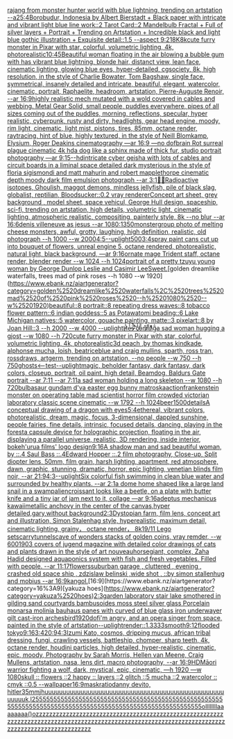 [rajang from monster hunter world with blue lightning, trending on artstation --a2](https://www.ebank.nz/aiartgenerator?category=rajang%2520from%2520monster%2520hunter%2520world%2520with%2520blue%2520lightning%2C%2520trending%2520on%2520artstation%2520--a2)[5:4](https://www.ebank.nz/aiartgenerator?category=5%3A4)[Borobudur, Indonesia by Albert Bierstadt + Black paper with intricate and vibrant light blue line work::2 Tarot Card::2 Mandelbulb Fractal + Full of silver layers + Portrait + Trending on Artstation + Incredible black and light blue gothic illustration + Exquisite detail::1.5 --aspect 9:21](https://www.ebank.nz/aiartgenerator?category=Borobudur%2C%2520Indonesia%2520by%2520Albert%2520Bierstadt%2520%2B%2520Black%2520paper%2520with%2520intricate%2520and%2520vibrant%2520light%2520blue%2520line%2520work%3A%3A2%2520Tarot%2520Card%3A%3A2%2520Mandelbulb%2520Fractal%2520%2B%2520Full%2520of%2520silver%2520layers%2520%2B%2520Portrait%2520%2B%2520Trending%2520on%2520Artstation%2520%2B%2520Incredible%2520black%2520and%2520light%2520blue%2520gothic%2520illustration%2520%2B%2520Exquisite%2520detail%3A%3A1.5%2520--aspect%25209%3A21)[8K](https://www.ebank.nz/aiartgenerator?category=8K)[8k](https://www.ebank.nz/aiartgenerator?category=8k)[cute furry monster in Pixar with star, colorful, volumetric lighting, 4k, photorealistic](https://www.ebank.nz/aiartgenerator?category=cute%2520furry%2520monster%2520in%2520Pixar%2520with%2520star%2C%2520colorful%2C%2520volumetric%2520lighting%2C%25204k%2C%2520photorealistic)[10:45](https://www.ebank.nz/aiartgenerator?category=10%3A45)[Beautiful woman floating in the air blowing a bubble gum with has vibrant blue lightning, blonde hair, distanct view, lean face, cinematic lighting, glowing blue eyes, hyper-detailed, cgsociety, 8k, high resolution, in the style of Charlie Bowater, Tom Bagshaw, single face, symmetrical, insanely detailed and intricate, beautiful, elegant, watercolor, cinematic, portrait, Raphaelite, headroom, artstation, Pierre-Auguste Renoir, --ar 16:9](https://www.ebank.nz/aiartgenerator?category=Beautiful%2520woman%2520floating%2520in%2520the%2520air%2520blowing%2520a%2520bubble%2520gum%2520with%2520has%2520vibrant%2520blue%2520lightning%2C%2520blonde%2520hair%2C%2520distanct%2520view%2C%2520lean%2520face%2C%2520cinematic%2520lighting%2C%2520glowing%2520blue%2520eyes%2C%2520hyper-detailed%2C%2520cgsociety%2C%25208k%2C%2520high%2520resolution%2C%2520in%2520the%2520style%2520of%2520Charlie%2520Bowater%2C%2520Tom%2520Bagshaw%2C%2520single%2520face%2C%2520symmetrical%2C%2520insanely%2520detailed%2520and%2520intricate%2C%2520beautiful%2C%2520elegant%2C%2520watercolor%2C%2520cinematic%2C%2520portrait%2C%2520Raphaelite%2C%2520headroom%2C%2520artstation%2C%2520Pierre-Auguste%2520Renoir%2C%2520--ar%252016%3A9)[highly realistic mech mutated with a wold covered in cables and webbing. Metal Gear Solid, small people, puddles everywhere, pipes of all sizes coming out of the puddles, morning, reflections, specular, hyper realistic, cyberpunk, rusty and dirty, headlights, gear head engine, moody, rim light, cinematic, light mist, pistons, tires, 85mm, octane render, raytracing, hint of blue, highly textured, in the style of Neill Blomkamp, Elysium, Roger Deakins cinematography —ar 16:9 —no dof](https://www.ebank.nz/aiartgenerator?category=highly%2520realistic%2520mech%2520mutated%2520with%2520a%2520wold%2520covered%2520in%2520cables%2520and%2520webbing.%2520Metal%2520Gear%2520Solid%2C%2520small%2520people%2C%2520puddles%2520everywhere%2C%2520pipes%2520of%2520all%2520sizes%2520coming%2520out%2520of%2520the%2520puddles%2C%2520morning%2C%2520reflections%2C%2520specular%2C%2520hyper%2520realistic%2C%2520cyberpunk%2C%2520rusty%2520and%2520dirty%2C%2520headlights%2C%2520gear%2520head%2520engine%2C%2520moody%2C%2520rim%2520light%2C%2520cinematic%2C%2520light%2520mist%2C%2520pistons%2C%2520tires%2C%252085mm%2C%2520octane%2520render%2C%2520raytracing%2C%2520hint%2520of%2520blue%2C%2520highly%2520textured%2C%2520in%2520the%2520style%2520of%2520Neill%2520Blomkamp%2C%2520Elysium%2C%2520Roger%2520Deakins%2520cinematography%2520%E2%80%94ar%252016%3A9%2520%E2%80%94no%2520dof)[brain Rot surreal plague cinematic 4k hd](https://www.ebank.nz/aiartgenerator?category=brain%2520Rot%2520surreal%2520plague%2520cinematic%25204k%2520hd)[a dog like a sphinx made of thick fur, studio portrait photography —ar 9:15](https://www.ebank.nz/aiartgenerator?category=a%2520dog%2520like%2520a%2520sphinx%2520made%2520of%2520thick%2520fur%2C%2520studio%2520portrait%2520photography%2520%E2%80%94ar%25209%3A15)[--hd](https://www.ebank.nz/aiartgenerator?category=--hd)[intricate cyber geisha with lots of cables and circuit boards in a liminal space detailed dark mysterious in the style of floria sigismondi and matt mahurin and robert mapplethorpe cinematic depth moody dark film emulsion photograph --ar 3:1](https://www.ebank.nz/aiartgenerator?category=intricate%2520cyber%2520geisha%2520with%2520lots%2520of%2520cables%2520and%2520circuit%2520boards%2520in%2520a%2520liminal%2520space%2520detailed%2520dark%2520mysterious%2520in%2520the%2520style%2520of%2520floria%2520sigismondi%2520and%2520matt%2520mahurin%2520and%2520robert%2520mapplethorpe%2520cinematic%2520depth%2520moody%2520dark%2520film%2520emulsion%2520photograph%2520--ar%25203%3A1)[🌌🎇](https://www.ebank.nz/aiartgenerator?category=%F0%9F%8C%8C%F0%9F%8E%87)[Radioactive isotopes, Ghoulish, maggot demons,  mindless jellyfish, pile of black slag, globalist, reptilian, Bloodsucker::0.2 vray renderer](https://www.ebank.nz/aiartgenerator?category=Radioactive%2520isotopes%2C%2520Ghoulish%2C%2520maggot%2520demons%2C%2520%2520mindless%2520jellyfish%2C%2520pile%2520of%2520black%2520slag%2C%2520globalist%2C%2520reptilian%2C%2520Bloodsucker%3A%3A0.2%2520vray%2520renderer)[Concept art sheet, grey background , model sheet, space vehicul, George Hull design, spaceship, sci-fi,  trending on artstation, high details, volumetric light, cinematic lighting, atmospheric realistic, compositing, painterly style, 8k --no blur --ar 16:6](https://www.ebank.nz/aiartgenerator?category=Concept%2520art%2520sheet%2C%2520grey%2520background%2520%2C%2520model%2520sheet%2C%2520space%2520vehicul%2C%2520George%2520Hull%2520design%2C%2520spaceship%2C%2520sci-fi%2C%2520%2520trending%2520on%2520artstation%2C%2520high%2520details%2C%2520volumetric%2520light%2C%2520cinematic%2520lighting%2C%2520atmospheric%2520realistic%2C%2520compositing%2C%2520painterly%2520style%2C%25208k%2520--no%2520blur%2520--ar%252016%3A6)[denis villeneuve as jesus --ar 1080:1350](https://www.ebank.nz/aiartgenerator?category=denis%2520villeneuve%2520as%2520jesus%2520--ar%25201080%3A1350)[monster](https://www.ebank.nz/aiartgenerator?category=monster)[group photo of melting cheese monsters, awful, grotty, laughing, high definition, realistic, old photograph --h 1000 --w 2000](https://www.ebank.nz/aiartgenerator?category=group%2520photo%2520of%2520melting%2520cheese%2520monsters%2C%2520awful%2C%2520grotty%2C%2520laughing%2C%2520high%2520definition%2C%2520realistic%2C%2520old%2520photograph%2520--h%25201000%2520--w%25202000)[4:5](https://www.ebank.nz/aiartgenerator?category=4%3A5)[--uplight](https://www.ebank.nz/aiartgenerator?category=--uplight)[500](https://www.ebank.nz/aiartgenerator?category=500)[3:4](https://www.ebank.nz/aiartgenerator?category=3%3A4)[spray paint cans cut up into bouquet of flowers, unreal engine 5, octane rendered, photorealistic, natural light, black background, —ar 9:16](https://www.ebank.nz/aiartgenerator?category=spray%2520paint%2520cans%2520cut%2520up%2520into%2520bouquet%2520of%2520flowers%2C%2520unreal%2520engine%25205%2C%2520octane%2520rendered%2C%2520photorealistic%2C%2520natural%2520light%2C%2520black%2520background%2C%2520%E2%80%94ar%25209%3A16)[ornate mage Trident staff, octane render, blender render  --w 1024  --h 1024](https://www.ebank.nz/aiartgenerator?category=ornate%2520mage%2520Trident%2520staff%2C%2520octane%2520render%2C%2520blender%2520render%2520%2520--w%25201024%2520%2520--h%25201024)[portrait of a pretty tzuyu young woman by George Dunlop Leslie and Casimir Lee](https://www.ebank.nz/aiartgenerator?category=portrait%2520of%2520a%2520pretty%2520tzuyu%2520young%2520woman%2520by%2520George%2520Dunlop%2520Leslie%2520and%2520Casimir%2520Lee)[Sweet.](https://www.ebank.nz/aiartgenerator?category=Sweet.)[golden dreamlike waterfalls, trees mad of pink roses --h 1080 --w 1920](https://www.ebank.nz/aiartgenerator?category=golden%2520dreamlike%2520waterfalls%2C%2520trees%2520mad%2520of%2520pink%2520roses%2520--h%25201080%2520--w%25201920)[beautiful::8 portrait::8 repeating dress waves::8 tobacco flower pattern::6 indian goddess::5 as Potawatomi beading::6 Lake Michigan natives::5 watercolor, gouache painting, matte::3 pixelart::8 by Joan Hill::3 --h 2000 --w 4000 --uplight](https://www.ebank.nz/aiartgenerator?category=beautiful%3A%3A8%2520portrait%3A%3A8%2520repeating%2520dress%2520waves%3A%3A8%2520tobacco%2520flower%2520pattern%3A%3A6%2520indian%2520goddess%3A%3A5%2520as%2520Potawatomi%2520beading%3A%3A6%2520Lake%2520Michigan%2520natives%3A%3A5%2520watercolor%2C%2520gouache%2520painting%2C%2520matte%3A%3A3%2520pixelart%3A%3A8%2520by%2520Joan%2520Hill%3A%3A3%2520--h%25202000%2520--w%25204000%2520--uplight)[H̸̾͐e̷̔͛s̵̈́̄ ̸͐͝c̸̉̾o̷̎͋m̷͗̄i̸͒̏n̷͌̊g̴̃̍](https://www.ebank.nz/aiartgenerator?category=H%CC%B8%CC%BE%CD%90e%CC%B7%CC%94%CD%9Bs%CC%B5%CD%84%CC%84%2520%CC%B8%CD%90%CD%9Dc%CC%B8%CC%89%CC%BEo%CC%B7%CC%8E%CD%8Bm%CC%B7%CD%97%CC%84i%CC%B8%CD%92%CC%8Fn%CC%B7%CD%8C%CC%8Ag%CC%B4%CC%83%CC%8D)[a sad woman hugging a gjost --w 1080 --h 720](https://www.ebank.nz/aiartgenerator?category=a%2520sad%2520woman%2520hugging%2520a%2520gjost%2520--w%25201080%2520--h%2520720)[cute furry monster in Pixar with star, colorful, volumetric lighting, 4k, photorealistic](https://www.ebank.nz/aiartgenerator?category=cute%2520furry%2520monster%2520in%2520Pixar%2520with%2520star%2C%2520colorful%2C%2520volumetric%2520lighting%2C%25204k%2C%2520photorealistic)[3d peach ,by thomas kindkade, alphonse mucha, loish, beatriceblue and craig mullins, sparth, ross tran, rossdraws, artgerm, trending on artstation, --no people --w 750 --h 750](https://www.ebank.nz/aiartgenerator?category=3d%2520peach%2520%2Cby%2520thomas%2520kindkade%2C%2520alphonse%2520mucha%2C%2520loish%2C%2520beatriceblue%2520and%2520craig%2520mullins%2C%2520sparth%2C%2520ross%2520tran%2C%2520rossdraws%2C%2520artgerm%2C%2520trending%2520on%2520artstation%2C%2520--no%2520people%2520--w%2520750%2520--h%2520750)[ghosts](https://www.ebank.nz/aiartgenerator?category=ghosts)[<--test](https://www.ebank.nz/aiartgenerator?category=%3C--test)[--uplight](https://www.ebank.nz/aiartgenerator?category=--uplight)[magic, beholder fantasy, dark fantasy, dark colors,  closeup, portrait, oil paint, high detail, Beamdog, Baldurs Gate portrait --ar 7:11 --ar 7:11](https://www.ebank.nz/aiartgenerator?category=magic%2C%2520beholder%2520fantasy%2C%2520dark%2520fantasy%2C%2520dark%2520colors%2C%2520%2520closeup%2C%2520portrait%2C%2520oil%2520paint%2C%2520high%2520detail%2C%2520Beamdog%2C%2520Baldurs%2520Gate%2520portrait%2520--ar%25207%3A11%2520--ar%25207%3A11)[a sad woman holding a long skeleton --w 1080 --h 720](https://www.ebank.nz/aiartgenerator?category=a%2520sad%2520woman%2520holding%2520a%2520long%2520skeleton%2520--w%25201080%2520--h%2520720)[bulbasaur gundam d'va easter egg bunny matroska](https://www.ebank.nz/aiartgenerator?category=bulbasaur%2520gundam%2520d%27va%2520easter%2520egg%2520bunny%2520matroska)[action](https://www.ebank.nz/aiartgenerator?category=action)[frankenstein monster on operating table mad scientist horror film crowded victorian laboratory  classic scene cinematic --w 1792 --h 1024](https://www.ebank.nz/aiartgenerator?category=frankenstein%2520monster%2520on%2520operating%2520table%2520mad%2520scientist%2520horror%2520film%2520crowded%2520victorian%2520laboratory%2520%2520classic%2520scene%2520cinematic%2520--w%25201792%2520--h%25201024)[beer](https://www.ebank.nz/aiartgenerator?category=beer)[1500](https://www.ebank.nz/aiartgenerator?category=1500)[details](https://www.ebank.nz/aiartgenerator?category=details)[A conceptual drawing of a dragon with eyes](https://www.ebank.nz/aiartgenerator?category=A%2520conceptual%2520drawing%2520of%2520a%2520dragon%2520with%2520eyes)[5:4](https://www.ebank.nz/aiartgenerator?category=5%3A4)[ethereal, vibrant colors, photorealistic, dream, magic, focus, 3-dimensional, dappled sunshine, people fairies, fine details, intrinsic, focused details, dancing, playing in the forest](https://www.ebank.nz/aiartgenerator?category=ethereal%2C%2520vibrant%2520colors%2C%2520photorealistic%2C%2520dream%2C%2520magic%2C%2520focus%2C%25203-dimensional%2C%2520dappled%2520sunshine%2C%2520people%2520fairies%2C%2520fine%2520details%2C%2520intrinsic%2C%2520focused%2520details%2C%2520dancing%2C%2520playing%2520in%2520the%2520forest)[a capsule device for holographic projection, floating in the air, displaying a parallel universe, realistic, 3D rendering, inside interior, bokeh](https://www.ebank.nz/aiartgenerator?category=a%2520capsule%2520device%2520for%2520holographic%2520projection%2C%2520floating%2520in%2520the%2520air%2C%2520displaying%2520a%2520parallel%2520universe%2C%2520realistic%2C%25203D%2520rendering%2C%2520inside%2520interior%2C%2520bokeh)[](https://www.ebank.nz/aiartgenerator?category=)['urua films' logo design](https://www.ebank.nz/aiartgenerator?category=%27urua%2520films%27%2520logo%2520design)[9:16](https://www.ebank.nz/aiartgenerator?category=9%3A16)[A shadow man and sad beautiful woman, by ::.4 Saul Bass ::.4Edward Hopper ::.2 film photography, Close-up, Split diopter lens, 50mm, film grain, harsh lighting, apartment, red atmosphere, dawn, graphic, stunning, dramatic, horror, epic lighting, venetian blinds film noir, --ar 21:9](https://www.ebank.nz/aiartgenerator?category=A%2520shadow%2520man%2520and%2520sad%2520beautiful%2520woman%2C%2520by%2520%3A%3A.4%2520Saul%2520Bass%2520%3A%3A.4Edward%2520Hopper%2520%3A%3A.2%2520film%2520photography%2C%2520Close-up%2C%2520Split%2520diopter%2520lens%2C%252050mm%2C%2520film%2520grain%2C%2520harsh%2520lighting%2C%2520apartment%2C%2520red%2520atmosphere%2C%2520dawn%2C%2520graphic%2C%2520stunning%2C%2520dramatic%2C%2520horror%2C%2520epic%2520lighting%2C%2520venetian%2520blinds%2520film%2520noir%2C%2520--ar%252021%3A9)[4:3](https://www.ebank.nz/aiartgenerator?category=4%3A3)[--uplight](https://www.ebank.nz/aiartgenerator?category=--uplight)[Six colorful fish swimming in clean blue water and surrounded by healthy plants. --ar 2:1](https://www.ebank.nz/aiartgenerator?category=Six%2520colorful%2520fish%2520swimming%2520in%2520clean%2520blue%2520water%2520and%2520surrounded%2520by%2520healthy%2520plants.%2520--ar%25202%3A1)[a dome home shaped like a large land snail in a swamp](https://www.ebank.nz/aiartgenerator?category=a%2520dome%2520home%2520shaped%2520like%2520a%2520large%2520land%2520snail%2520in%2520a%2520swamp)[alien](https://www.ebank.nz/aiartgenerator?category=alien)[croissant looks like a beetle, on a plate with butter knife and a tiny jar of jam next to it, collage —ar 9:16](https://www.ebank.nz/aiartgenerator?category=croissant%2520looks%2520like%2520a%2520beetle%2C%2520on%2520a%2520plate%2520with%2520butter%2520knife%2520and%2520a%2520tiny%2520jar%2520of%2520jam%2520next%2520to%2520it%2C%2520collage%2520%E2%80%94ar%25209%3A16)[adeptus mechanicus kawaii](https://www.ebank.nz/aiartgenerator?category=adeptus%2520mechanicus%2520kawaii)[metallic  anchovy in the center of the canvas,hyper detailed,gary,without background](https://www.ebank.nz/aiartgenerator?category=metallic%2520%2520anchovy%2520in%2520the%2520center%2520of%2520the%2520canvas%2Chyper%2520detailed%2Cgary%2Cwithout%2520background)[2:3](https://www.ebank.nz/aiartgenerator?category=2%3A3)[Dystopian farm, film lens, concept art and illustration, Simon Stalenhag style, hyperealistic, maximum detail, cinematic lighting, grainy， octane render， 8k](https://www.ebank.nz/aiartgenerator?category=Dystopian%2520farm%2C%2520film%2520lens%2C%2520concept%2520art%2520and%2520illustration%2C%2520Simon%2520Stalenhag%2520style%2C%2520hyperealistic%2C%2520maximum%2520detail%2C%2520cinematic%2520lighting%2C%2520grainy%EF%BC%8C%2520octane%2520render%EF%BC%8C%25208k)[1](https://www.ebank.nz/aiartgenerator?category=1)[9/11 Lego set](https://www.ebank.nz/aiartgenerator?category=9/11%2520Lego%2520set)[scarry](https://www.ebank.nz/aiartgenerator?category=scarry)[tunnels](https://www.ebank.nz/aiartgenerator?category=tunnels)[cave of wonders stacks of golden coins, vray remder, --w 600](https://www.ebank.nz/aiartgenerator?category=cave%2520of%2520wonders%2520stacks%2520of%2520golden%2520coins%2C%2520vray%2520remder%2C%2520--w%2520600)[1903 covers of jugend magazine with detailed color drawings of cats and plants drawn in the style of art nouveau](https://www.ebank.nz/aiartgenerator?category=1903%2520covers%2520of%2520jugend%2520magazine%2520with%2520detailed%2520color%2520drawings%2520of%2520cats%2520and%2520plants%2520drawn%2520in%2520the%2520style%2520of%2520art%2520nouveau)[horse](https://www.ebank.nz/aiartgenerator?category=horse)[giant, complex, Zaha Hadid designed aquaponics system with fish and fresh vegetables. Filled with people. --ar 11:17](https://www.ebank.nz/aiartgenerator?category=giant%2C%2520complex%2C%2520Zaha%2520Hadid%2520designed%2520aquaponics%2520system%2520with%2520fish%2520and%2520fresh%2520vegetables.%2520Filled%2520with%2520people.%2520--ar%252011%3A17)[flowers](https://www.ebank.nz/aiartgenerator?category=flowers)[suburban garage , cluttered , evening , crashed old space ship , zdzislaw belinski ,wide shot , ::by simon stallenhug and mobius --ar 16:9](https://www.ebank.nz/aiartgenerator?category=suburban%2520garage%2520%2C%2520cluttered%2520%2C%2520evening%2520%2C%2520crashed%2520old%2520space%2520ship%2520%2C%2520zdzislaw%2520belinski%2520%2Cwide%2520shot%2520%2C%2520%3A%3Aby%2520simon%2520stallenhug%2520and%2520mobius%2520--ar%252016%3A9)[kangol.](https://www.ebank.nz/aiartgenerator?category=kangol.)[16:9](https://www.ebank.nz/aiartgenerator?category=16%3A9)[yakuza hoes](https://www.ebank.nz/aiartgenerator?category=yakuza%2520hoes)[2:3](https://www.ebank.nz/aiartgenerator?category=2%3A3)[garden laboratory stair  lake  smothered in gilding sand courtyards bambusoides moss steel silver glass  Porcelain monarsa molinia bauhaus panes with curved of blue glass iron underwayer gilt cast-iron arches](https://www.ebank.nz/aiartgenerator?category=garden%2520laboratory%2520stair%2520%2520lake%2520%2520smothered%2520in%2520gilding%2520sand%2520courtyards%2520bambusoides%2520moss%2520steel%2520silver%2520glass%2520%2520Porcelain%2520monarsa%2520molinia%2520bauhaus%2520panes%2520with%2520curved%2520of%2520blue%2520glass%2520iron%2520underwayer%2520gilt%2520cast-iron%2520arches)[bird](https://www.ebank.nz/aiartgenerator?category=bird)[1920](https://www.ebank.nz/aiartgenerator?category=1920)[dof](https://www.ebank.nz/aiartgenerator?category=dof)[i'm angry, and an opera singer from space, painted in the style of artstation](https://www.ebank.nz/aiartgenerator?category=i%27m%2520angry%2C%2520and%2520an%2520opera%2520singer%2520from%2520space%2C%2520painted%2520in%2520the%2520style%2520of%2520artstation)[--uplight](https://www.ebank.nz/aiartgenerator?category=--uplight)[render::1.3333](https://www.ebank.nz/aiartgenerator?category=render%3A%3A1.3333)[smooth](https://www.ebank.nz/aiartgenerator?category=smooth)[9:12](https://www.ebank.nz/aiartgenerator?category=9%3A12)[flooded tokyo](https://www.ebank.nz/aiartgenerator?category=flooded%2520tokyo)[9:16](https://www.ebank.nz/aiartgenerator?category=9%3A16)[3:4](https://www.ebank.nz/aiartgenerator?category=3%3A4)[20:9](https://www.ebank.nz/aiartgenerator?category=20%3A9)[4:3](https://www.ebank.nz/aiartgenerator?category=4%3A3)[Izumi Kato, cosmos, dripping mucus, african tribal dressing, fungi, crawling vessels, battleship, chomper, sharp teeth, 4k, octane render, houdini particles, high detailed, hyper-realistic, cinematic, epic, moody, Photography by Sarah Morris, Hellen van Meene, Craig Mullens, artstation, nasa, lens dirt, macro photography, --ar 16:9](https://www.ebank.nz/aiartgenerator?category=Izumi%2520Kato%2C%2520cosmos%2C%2520dripping%2520mucus%2C%2520african%2520tribal%2520dressing%2C%2520fungi%2C%2520crawling%2520vessels%2C%2520battleship%2C%2520chomper%2C%2520sharp%2520teeth%2C%25204k%2C%2520octane%2520render%2C%2520houdini%2520particles%2C%2520high%2520detailed%2C%2520hyper-realistic%2C%2520cinematic%2C%2520epic%2C%2520moody%2C%2520Photography%2520by%2520Sarah%2520Morris%2C%2520Hellen%2520van%2520Meene%2C%2520Craig%2520Mullens%2C%2520artstation%2C%2520nasa%2C%2520lens%2520dirt%2C%2520macro%2520photography%2C%2520--ar%252016%3A9)[HD](https://www.ebank.nz/aiartgenerator?category=HD)[Māori warrior fighting a wolf, dark, mystical, epic, cinematic, —h 1920 —w 1080](https://www.ebank.nz/aiartgenerator?category=M%C4%81ori%2520warrior%2520fighting%2520a%2520wolf%2C%2520dark%2C%2520mystical%2C%2520epic%2C%2520cinematic%2C%2520%E2%80%94h%25201920%2520%E2%80%94w%25201080)[skull :: flowers ::2 happy :: layers ::2 glitch ::5 mucha ::2 watercolor :: cmyk ::0.5 --wallpaper](https://www.ebank.nz/aiartgenerator?category=skull%2520%3A%3A%2520flowers%2520%3A%3A2%2520happy%2520%3A%3A%2520layers%2520%3A%3A2%2520glitch%2520%3A%3A5%2520mucha%2520%3A%3A2%2520watercolor%2520%3A%3A%2520cmyk%2520%3A%3A0.5%2520--wallpaper)[16:9](https://www.ebank.nz/aiartgenerator?category=16%3A9)[mask](https://www.ebank.nz/aiartgenerator?category=mask)[ratio](https://www.ebank.nz/aiartgenerator?category=ratio)[danny devito, hitler](https://www.ebank.nz/aiartgenerator?category=danny%2520devito%2C%2520hitler)[35mm](https://www.ebank.nz/aiartgenerator?category=35mm)[jhuuuuuuuuuuuuuuuuuuuuuuuuuuuuuuuuuuuuuuuuuuuuuuuuuuuuuuuk,l25555555555555555555555555555555555555555555555555555555555555555555555555555555555555555555555555555555555ollllllllaaaaaaaa()ozzzzzzzzzzzzzzzzzzzzzzzzzzzzzzzzzzzzzzzzzzzzzzzzzzzzzzzzzzzzzzzzzzzzzzzzzzzzzzzzzzzzzzzzzzzzzzzzzzzzzzzzzzzzzzzzzzzzzzzzzzzzzzzzzzzzzzzzzzzzzzzzzz](https://www.ebank.nz/aiartgenerator?category=jhuuuuuuuuuuuuuuuuuuuuuuuuuuuuuuuuuuuuuuuuuuuuuuuuuuuuuuuk%2Cl25555555555555555555555555555555555555555555555555555555555555555555555555555555555555555555555555555555555ollllllllaaaaaaaa%28%29ozzzzzzzzzzzzzzzzzzzzzzzzzzzzzzzzzzzzzzzzzzzzzzzzzzzzzzzzzzzzzzzzzzzzzzzzzzzzzzzzzzzzzzzzzzzzzzzzzzzzzzzzzzzzzzzzzzzzzzzzzzzzzzzzzzzzzzzzzzzzzzzzzz)